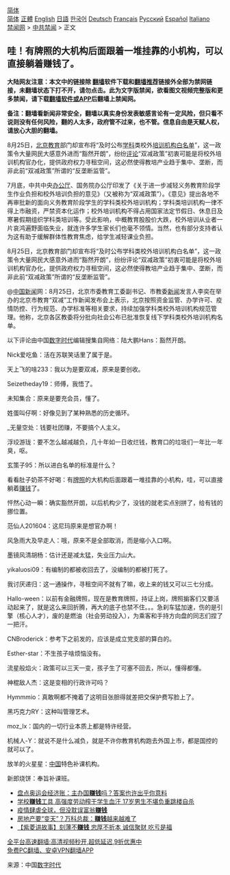 <!-- 面包屑导航 --> <div class="breadcrumb"><!-- GTranslate: https://gtranslate.io/ -->  <div class="switcher notranslate">  <div class="selected">  <a href="#" onclick="return false;"> 简体</a>  </div>  <div class="option">  <a href="https://www.bannedbook.org" onclick="doGTranslate('zh-CN|zh-CN');jQuery('div.switcher div.selected a').html(jQuery(this).html());return false;" title="简体中文" class="nturl selected"> 简体</a>  <a href="https://www.bannedbook.org/zh-tw/" onclick="doGTranslate('zh-CN|zh-TW');jQuery('div.switcher div.selected a').html(jQuery(this).html());return false;" title="繁體中文" class="nturl"> 正體</a>  <a href="https://www.bannedbook.org/en/" onclick="doGTranslate('zh-CN|en');jQuery('div.switcher div.selected a').html(jQuery(this).html());return false;" title="English" class="nturl"> English</a>  <a href="https://www.bannedbook.org/ja/" onclick="doGTranslate('zh-CN|ja');jQuery('div.switcher div.selected a').html(jQuery(this).html());return false;" title="日本語" class="nturl"> 日語</a>  <a href="https://www.bannedbook.org/ko/" onclick="doGTranslate('zh-CN|ko');jQuery('div.switcher div.selected a').html(jQuery(this).html());return false;" title="한국어" class="nturl"> 한국어</a>  <a href="https://www.bannedbook.org/de/" onclick="doGTranslate('zh-CN|de');jQuery('div.switcher div.selected a').html(jQuery(this).html());return false;" title="Deutsch" class="nturl"> Deutsch</a>  <a href="https://www.bannedbook.org/fr/" onclick="doGTranslate('zh-CN|fr');jQuery('div.switcher div.selected a').html(jQuery(this).html());return false;" title="Français" class="nturl"> Français</a>  <a href="https://www.bannedbook.org/ru/" onclick="doGTranslate('zh-CN|ru');jQuery('div.switcher div.selected a').html(jQuery(this).html());return false;" title="Русский" class="nturl"> Русский</a>  <a href="https://www.bannedbook.org/es/" onclick="doGTranslate('zh-CN|es');jQuery('div.switcher div.selected a').html(jQuery(this).html());return false;" title="Español" class="nturl"> Español</a>  <a href="https://www.bannedbook.org/it/" onclick="doGTranslate('zh-CN|it');jQuery('div.switcher div.selected a').html(jQuery(this).html());return false;" title="Italiano" class="nturl"> Italiano</a>  </div>  </div>      <div class='breadcrumb-sub'><!-- Breadcrumb NavXT 6.3.0 --> <a href="https://www.bannedbook.org/" class="home">禁闻网</a> &gt; <a href="https://www.bannedbook.org/bnews/cbnews/" class="category">中共禁闻</a> &gt; 正文</div></div><h2>哇！有牌照的大机构后面跟着一堆挂靠的小机构，可以直接躺着赚钱了。</h2> <p class="notice"><b>大陆网友注意：本文中的链接除 <a href="https://github.com/bannedbook/fanqiang" >翻墙</a>软件下载和<a href="https://github.com/killgcd/justmysocks/blob/master/README.md">翻墙推荐</a>链接外全部为禁网链接，未翻墙状态下打不开，请勿点击。此为文字版禁闻，欲看图文视频完整版和更多禁闻，请下载<a href="https://github.com/bannedbook/fanqiang">翻墙软件或APP</a>后翻墙上禁闻网。</p><p>备注：翻墙看新闻非常安全，翻墙以真实身份发表敏感言论有一定风险，但只看不说则没有任何风险，翻的人太多，政府管不过来，也不管。信息自由是天赋人权，请放心大胆的翻墙。</b></p>  <div class="entry"> <p id="summary">8月25日，<a href="https://www.bannedbook.org/bnews/tag/%e5%8c%97%e4%ba%ac/" class="st_tag internal_tag" rel="tag" title="标签 北京 下的日志">北京</a><a href="https://www.bannedbook.org/bnews/tag/%e6%95%99%e8%82%b2/" class="st_tag internal_tag" rel="tag" title="标签 教育 下的日志">教育</a>部门却宣布将“及时公布<a href="https://www.bannedbook.org/bnews/tag/%E5%AD%A6%E7%A7%91/" class="st_tag internal_tag" rel="tag" title="标签 学科 下的日志">学科</a>类校外<a href="https://www.bannedbook.org/bnews/tag/%E5%9F%B9%E8%AE%AD%E6%9C%BA%E6%9E%84/" class="st_tag internal_tag" rel="tag" title="标签 培训机构 下的日志">培训机构</a><a href="https://www.bannedbook.org/bnews/tag/%E7%99%BD%E5%90%8D%E5%8D%95/" class="st_tag internal_tag" rel="tag" title="标签 白名单 下的日志">白名单</a>”，这一政策令大量网民大感意外进而“豁然开朗”，纷纷<span class='wp_keywordlink_affiliate'><a href="https://www.bannedbook.org/bnews/comments/" title="新闻评论" target="_blank">评论</a></span>“双减政策”初衷可能是将校外培训机构官办化，提供政府权力寻租空间，这必然使得教培产业趋于集中、垄断，而非此前“双减政策”所谓的“反垄断监管”。</p> <p>7月底，中共中央<a href="https://www.bannedbook.org/bnews/tag/%E5%8A%9E%E5%85%AC%E5%8E%85/" class="st_tag internal_tag" rel="tag" title="标签 办公厅 下的日志">办公厅</a>、国务院办公厅印发了《关于进一步减轻义务教育阶段学生作业负担和校外培训负担的意见》（又被称为“双减政策”）。《意见》提出各地不再审批新的面向义务教育阶段学生的学科类校外培训机构；学科类培训机构一律不得上市融资，严禁资本化运作；校外培训机构不得占用国家法定节假日、休息日及寒暑假期组织学科类培训等。受此影响，中概教育股股价大跌，校外培训从业者一片哀鸿遍野面临失业，就连许多学生家长们也毫不领情。当然，也有部分支持者认为这有助于缓解群体性教育焦虑，给学生减轻课业负担。</p> <p>8月25日，北京教育部门却宣布将“及时公布学科类校外培训机构白名单”，这一政策令大量网民大感意外进而“豁然开朗”，纷纷评论“双减政策”初衷可能是将校外培训机构官办化，提供政府权力寻租空间，这必然使得教培产业趋于集中、垄断，而非此前“双减政策”所谓的“反垄断监管”。</p> <p>@<span class='wp_keywordlink_affiliate'><a href="https://www.bannedbook.org/bnews/cnnews/" title="中国新闻">中国新闻</a></span>网：8月25日，北京市委教育工委副书记、市教委<span class='wp_keywordlink_affiliate'><a href="https://www.bannedbook.org/" title="新闻">新闻</a></span>发言人李奕在举办的北京市教育“双减”工作新闻发布会上表示，北京按照资金监管、办学许可、疫情防控、行为规范、办学标准等相关要求，持续加强学科类校外培训机构规范管理。他称，北京各区教委将分批向社会公布已批准恢复线下学科类校外培训机构名单。</p> <p>以下评论由中国<a href="https://www.bannedbook.org/bnews/tag/%E6%95%B0%E5%AD%97%E6%97%B6%E4%BB%A3/" class="st_tag internal_tag" rel="tag" title="标签 数字时代 下的日志">数字时代</a>编辑搜集自网络：陆大鹏Hans：豁然开朗。</p> <p>Nick爱吃鱼：活在苏联笑话里了属于是。</p> <p>天上飞的啥233：我以为是要双减，原来是要创收。</p> <p>Seizetheday19：师傅，我悟了。</p>  <p>未知集合：原来是要充会员，懂了。</p> <p>姓蛋叫仔啊：好像见到了某种熟悉的历史循环。</p> <p>_无量空处：钱要社团赚，不要搞个人主义。</p> <p>浮珓游珑：要不怎么越减越负，几十年如一日收烂钱，教育口的垃圾们一年比一年臭，呕。</p> <p>玄策子95：所以进白名单的标准是什么？</p> <p>看看肚子奶茶不好喝：有<a href="https://www.bannedbook.org/bnews/tag/%E7%89%8C%E7%85%A7/" class="st_tag internal_tag" rel="tag" title="标签 牌照 下的日志">牌照</a>的大机构后面跟着一堆挂靠的小机构，哇，可以直接躺着<a href="https://www.bannedbook.org/bnews/tag/%e8%b5%9a%e9%92%b1/" class="st_tag internal_tag" rel="tag" title="标签 赚钱 下的日志">赚钱</a>了。</p> <p>怦然心动一瞬：确实豁然开朗，以后机构少了，没钱的就老实点别拼了，给有钱的挪位置。</p> <p>范仙人201604：这尼玛原来是想官办啊！</p>  <p>风急雨大及早走人：哦，原来不是全部取消，而是缩小入口啊。</p> <p>墨镜风清胡杨：估计还是减太猛，失业压力山大。</p> <p>yikaluosi09：有编制的都被收回去了，没编制的都被打死了。</p> <p>我讨厌递归：这一通操作，寻租空间不就有了嘛，收上来的钱又可以三七分成。</p> <p>Hallo-ween：以前有金融牌照，现在是教育牌照，持证上岗，牌照掮客们又要活动起来了，就是这么来回折腾，再大的底子也禁不住。。。急刹车猛加速，伤的是引擎（核心人才），废的是燃油（社会劳动投入），为乘客和手持方向盘的同志们捏了一把汗。</p> <p>CNBroderick：参考下之前发的，应该是成立党支部的算白的。</p> <p>Esther-star：不生孩子啥烦恼没有。</p> <p>流星般焰火：政策可以三天一变，孩子生了可塞不回去，所以，懂得都懂。</p>  <p>神棍敌人杰：这是变相的行政许可吗？</p> <p>Hymmmio：真敢啊都不掩着了这明目张胆得就差把交保护费写脸上了。</p> <p>黑巧克力RY：这种叫管理艺术。</p> <p>moz_lx：国内的一切行业本质上都是特许经营。</p> <p>机械人-Y：就说不是什么减负，就是不许你教育机构跑去外国上市，都是国控的就可以了。</p> <p>放羊的火星星：<span class='wp_keywordlink_affiliate'><a href="https://www.bannedbook.org/" title="中国" target="_blank">中国</a></span>特色补课机构。</p> <p>新郎烧饼：奉旨补课班。</p> <ul class='op-related-articles' title='相关阅读'> <li><a href='https://www.bannedbook.org/bnews/baitai/20210808/1602422.html' target='_blank'>盘点奥运会经济账：主办国<b>赚钱</b>吗？答案也许出乎你意料</a></li> <li><a href='https://www.bannedbook.org/bnews/cnnews/20210709/1583563.html' target='_blank'>学校<b>赚钱</b>工具 高强度劳动榨干学生血汗 17岁男生不堪负重跳楼自杀</a></li> <li><a href='https://www.bannedbook.org/bnews/baitai/20210705/1580709.html' target='_blank'>疫情肆虐全球，但没耽误富翁<b>赚钱</b></a></li> <li><a href='https://www.bannedbook.org/bnews/comments/20210703/1579291.html' target='_blank'>房地产要“变天”？万科总裁：<b>赚钱</b>越来越难了</a></li> <li><a href='https://www.bannedbook.org/bnews/comments/20210617/1568171.html' target='_blank'>【紫菱讲故事】刻薄不<b>赚钱</b> 忠厚不折本 诚信聚财 吃亏是福</a></li> </ul> <p class="texttj"> <a href="https://github.com/bannedbook/fanqiang/wiki/V2ray%E6%9C%BA%E5%9C%BA" target="_blank">全平台高速翻墙:高清视频秒开,超低延迟,9折优惠中</a><br/> <a href="https://github.com/bannedbook/fanqiang/wiki/%E7%A6%81%E9%97%BB%E7%BD%91%E5%AE%89%E5%8D%93%E7%BF%BB%E5%A2%99%E6%96%B0%E9%97%BBAPP" target="_blank">免费PC翻墙、安卓VPN翻墙APP</a></p> <p> 来源：中国<span class='wp_keywordlink_affiliate'><a href="https://chinadigitaltimes.net/chinese/" title="中国数字时代" target="_blank">数字时代</a></span> </p><a name='sharetosocial'></a>  <div style="margin-bottom:5px;padding-bottom:5px;clear:both"> <div id="archive-pix-1" class="banner-ads"> <!-- AuctionX Display platform tag START --> <div id="26318x728x90x621x_ADSLOT2" clicktrack="%%CLICK_URL_ESC%%"></div> <!-- AuctionX Display platform tag END --> </div> <div id="archive-pix-2" class="banner-ads"> <!-- AuctionX Display platform tag START --> <div id="26315x300x250x621x_ADSLOT2" clicktrack="%%CLICK_URL_ESC%%"></div> <!-- AuctionX Display platform tag END --> </div> </div>  <div id="archive-pix-1" class="banner-ads"> <!-- AuctionX Display platform tag START --> <div id="26318x728x90x621x_ADSLOT3" clicktrack="%%CLICK_URL_ESC%%"></div> <!-- AuctionX Display platform tag END --> </div> </div><!--END ENTRY--> 